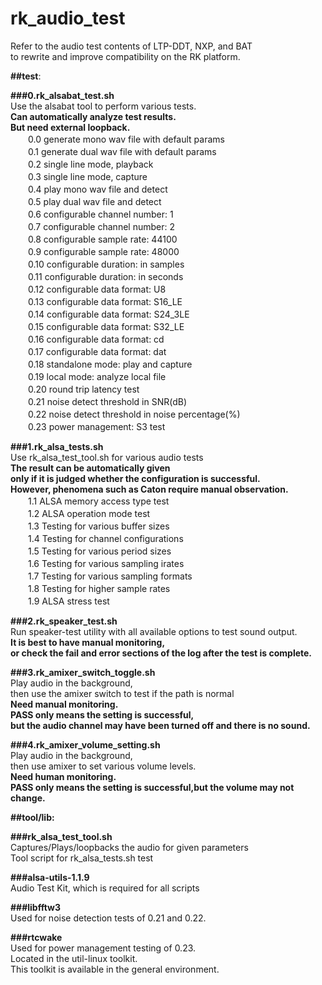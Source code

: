 # rk_audio_test  
Refer to the audio test contents of LTP-DDT, NXP, and BAT  
to rewrite and improve compatibility on the RK platform.  
  
**##test**:  
  
**###0.rk_alsabat_test.sh**  
  Use the alsabat tool to perform various tests.  
  **Can automatically analyze test results.**  
  **But need external loopback.**  
　　0.0 generate mono wav file with default params  
　　0.1 generate dual wav file with default params  
　　0.2 single line mode, playback  
　　0.3 single line mode, capture  
　　0.4 play mono wav file and detect  
　　0.5 play dual wav file and detect  
　　0.6 configurable channel number: 1  
　　0.7 configurable channel number: 2  
　　0.8 configurable sample rate: 44100  
　　0.9 configurable sample rate: 48000  
　　0.10 configurable duration: in samples  
　　0.11 configurable duration: in seconds  
　　0.12 configurable data format: U8  
　　0.13 configurable data format: S16_LE  
　　0.14 configurable data format: S24_3LE  
　　0.15 configurable data format: S32_LE  
　　0.16 configurable data format: cd  
　　0.17 configurable data format: dat  
　　0.18 standalone mode: play and capture  
　　0.19 local mode: analyze local file  
　　0.20 round trip latency test  
　　0.21 noise detect threshold in SNR(dB)  
　　0.22 noise detect threshold in noise percentage(%)  
　　0.23 power management: S3 test  
  
**###1.rk_alsa_tests.sh**  
  Use rk_alsa_test_tool.sh for various audio tests  
  **The result can be automatically given**  
  **only if it is judged whether the configuration is successful.**  
  **However, phenomena such as Caton require manual observation.**  
　　1.1 ALSA memory access type test  
　　1.2 ALSA operation mode test  
　　1.3 Testing for various buffer sizes  
　　1.4 Testing for channel configurations  
　　1.5 Testing for various period sizes  
　　1.6 Testing for various sampling irates  
　　1.7 Testing for various sampling formats  
　　1.8 Testing for higher sample rates  
　　1.9 ALSA stress test  
  
**###2.rk_speaker_test.sh**  
  Run speaker-test utility with all available options to test sound output.  
  **It is best to have manual monitoring,**  
  **or check the fail and error sections of the log after the test is complete.**  
  
**###3.rk_amixer_switch_toggle.sh**  
  Play audio in the background,  
  then use the amixer switch to test if the path is normal  
  **Need manual monitoring.**  
  **PASS only means the setting is successful,**  
  **but the audio channel may have been turned off and there is no sound.**  
  
**###4.rk_amixer_volume_setting.sh**  
  Play audio in the background,  
  then use amixer to set various volume levels.  
  **Need human monitoring.**  
  **PASS only means the setting is successful,but the volume may not change.**  
  
  
**##tool/lib:**  
  
**###rk_alsa_test_tool.sh**  
  Captures/Plays/loopbacks the audio for given parameters  
  Tool script for rk_alsa_tests.sh test  
  
**###alsa-utils-1.1.9**  
  Audio Test Kit, which is required for all scripts  
  
**###libfftw3**  
  Used for noise detection tests of 0.21 and 0.22.  
  
**###rtcwake**  
  Used for power management testing of 0.23.  
  Located in the util-linux toolkit.  
  This toolkit is available in the general environment.  

